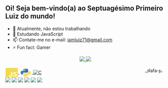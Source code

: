 ## Oi! Seja bem-vindo(a) ao Septuagésimo Primeiro Luiz do mundo!


- 🔭 Atualmente, não estou trabalhando
- 🌱 Estudando JavaScript
- 📫 Contate-me no e-mail: iamluiz71@gmail.com
- ⚡ Fun fact: Gamer 

<div align="center">
  <a href="https://github.com/iamluiz71">
  <img height="180em" src="https://github-readme-stats.vercel.app/api?username=iamluiz71&show_icons=true&theme=dark&include_all_commits=true&count_private=true"/>
  <img height="180em" src="https://github-readme-stats.vercel.app/api/top-langs/?username=iamluiz71&layout=compact&langs_count=7&theme=dark"/>
</div>
  
  <div style="display: inline_block"><br>
  <img align="center" alt="Js" height="30" width="40" src="https://raw.githubusercontent.com/devicons/devicon/master/icons/javascript/javascript-plain.svg">
  <img align="center" alt="Python" height="30" width="40" src="https://raw.githubusercontent.com/devicons/devicon/master/icons/python/python-original.svg">
  <img align="center" alt="C" height="30" width="40" src="https://cdn.jsdelivr.net/gh/devicons/devicon/icons/c/c-original.svg">
  <img align="right" alt="Rafa-pic" height="150" style="border-radius:50px;" src="https://media.discordapp.net/attachments/639956127056134178/890373478988013628/Publicacoes_Instagram_1_1.png?width=676&height=676">
</div>
  
  
  <div> 
  <a href="https://www.youtube.com/channel/UCAYDffLNPYKDlwVXGc97MtQ" target="_blank"><img src="https://img.shields.io/badge/YouTube-FF0000?style=for-the-badge&logo=youtube&logoColor=white" target="_blank"></a>
  <a href="https://instagram.com/iamluiz71" target="_blank"><img src="https://img.shields.io/badge/-Instagram-%23E4405F?style=for-the-badge&logo=instagram&logoColor=white" target="_blank"></a>
 	<a href="https://www.twitch.tv/luiz71" target="_blank"><img src="https://img.shields.io/badge/Twitch-9146FF?style=for-the-badge&logo=twitch&logoColor=white" target="_blank"></a>
 <a href="https://discord.gg/Pm7rnQ3GVA" target="_blank"><img src="https://img.shields.io/badge/Discord-7289DA?style=for-the-badge&logo=discord&logoColor=white" target="_blank"></a> 
  <a href = "mailto:iamluiz71@gmail.com"><img src="https://img.shields.io/badge/-Gmail-%23333?style=for-the-badge&logo=gmail&logoColor=white" target="_blank"></a>
  <a href="https://www.linkedin.com/in/luiz-fernandes-m-lopes-3b219423a/" target="_blank"><img src="https://img.shields.io/badge/-LinkedIn-%230077B5?style=for-the-badge&logo=linkedin&logoColor=white" target="_blank"></a> 
 
</div>
